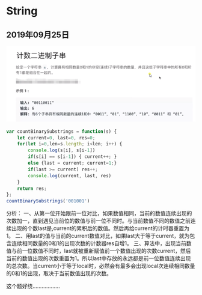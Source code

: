 # String

## 2019年09月25日
![An image](./img/1.png)
```js
var countBinarySubstrings = function(s) {
    let current=0, last=0, res=0;
    for(let i=0,len=s.length; i<len; i++) {
		console.log(s[i], s[i-1])
        if(s[i] == s[i-1]) { current++; }
        else {last = current; current=1;}
        if(last >= current) res++;
		console.log(current, last, res)
    }
    return res;
};
countBinarySubstrings('001001')
```
分析：
一、从第一位开始跟前一位对比，如果数值相同，当前的数值连续出现的次数加一，直到遇见当前位的数值与前一位不同时。与当前数值不同的数值之前连续出现的个数last是,current的累积后的数值。然后再给current的计时器重置为1。
二、用last的值与当前的current数值对比，如果last大于等于current，就为包含连续相同数量的0和1的出现次数的计数器res自增1。
三、算法中，出现当前数值与前一位数值不同时，last就被重新赋值前一个数值出现的次数current，然后当前的数值出现的次数重置为1。所以last中存放的永远都是前一位数值连续出现的总次数。当current小于等于local时，必然会有最多会出现local次连续相同数量的0和1的出现，取决于当前数值出现的次数。

这个题好绕………………